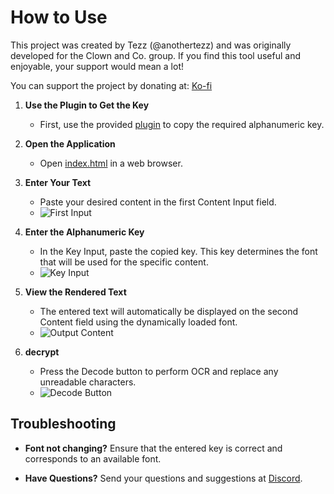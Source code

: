 # How to Use 

This project was created by Tezz (@anothertezz) and was originally developed for the Clown and Co. group. If you find this tool useful and enjoyable, your support would mean a lot!

You can support the project by donating at: [Ko-fi](https://ko-fi.com/anothertezz)


1. **Use the Plugin to Get the Key**
   - First, use the provided [plugin](https://tezzt.github.io/html-portfolio/) to copy the required alphanumeric key.

2. **Open the Application**
   - Open [index.html](https://tezzt.github.io/html-portfolio/) in a web browser.

3. **Enter Your Text**
   - Paste your desired content in the first Content Input field.
   - ![First Input](https://imgur.com/DiSBCUJ)

4. **Enter the Alphanumeric Key**
   - In the Key Input, paste the copied key. This key determines the font that will be used for the specific content.
   - ![Key Input](https://imgur.com/swJNOnp)

5. **View the Rendered Text**
   - The entered text will automatically be displayed on the second Content field using the dynamically loaded font.
   - ![Output Content](https://imgur.com/bofpfez)

6. **decrypt**
   - Press the Decode button to perform OCR and replace any unreadable characters.
   - ![Decode Button](https://imgur.com/8dwBdCm)


## Troubleshooting

- **Font not changing?** Ensure that the entered key is correct and corresponds to an available font.

- **Have Questions?** Send your questions and suggestions at [Discord](https://discord.gg/y59JxZjX2u).

